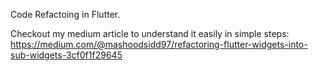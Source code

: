 Code Refactoing in Flutter.

Checkout my medium article to understand it easily in simple steps:
https://medium.com/@mashoodsidd97/refactoring-flutter-widgets-into-sub-widgets-3cf0f1f29645
